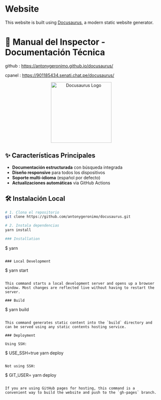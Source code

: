 # Website

This website is built using [Docusaurus](https://docusaurus.io/), a modern static website generator.



# 🚀 Manual del Inspector - Documentación Técnica

github : https://antonygeronimo.github.io/docusaurus/

cpanel : https://901185434.senati.chat.pe/docusaurus/

<div align="center">
  <img src="https://image-static.segmentfault.com/162/120/1621202152-62c4277b666ee_cover" width="200" alt="Docusaurus Logo">
</div>

## ✨ Características Principales
- **Documentación estructurada** con búsqueda integrada
- **Diseño responsive** para todos los dispositivos
- **Soporte multi-idioma** (español por defecto)
- **Actualizaciones automáticas** via GitHub Actions

## 🛠️ Instalación Local
```bash
# 1. Clona el repositorio
git clone https://github.com/antonygeronimo/docusaurus.git

# 2. Instala dependencias
yarn install

### Installation

```
$ yarn
```

### Local Development

```
$ yarn start
```

This command starts a local development server and opens up a browser window. Most changes are reflected live without having to restart the server.

### Build

```
$ yarn build
```

This command generates static content into the `build` directory and can be served using any static contents hosting service.

### Deployment

Using SSH:

```
$ USE_SSH=true yarn deploy
```

Not using SSH:

```
$ GIT_USER=<Your GitHub username> yarn deploy
```

If you are using GitHub pages for hosting, this command is a convenient way to build the website and push to the `gh-pages` branch.

